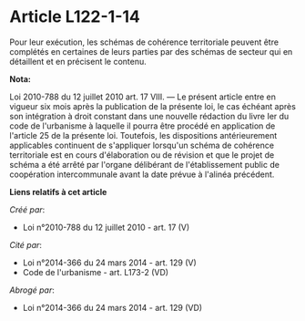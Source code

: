 # Article L122-1-14

Pour leur exécution, les schémas de cohérence territoriale peuvent être complétés en certaines de leurs parties par des
schémas de secteur qui en détaillent et en précisent le contenu.

**Nota:**

Loi 2010-788 du 12 juillet 2010 art. 17 VIII. ― Le présent article entre en vigueur six mois après la publication de la
présente loi, le cas échéant après son intégration à droit constant dans une nouvelle rédaction du livre Ier du code de
l'urbanisme à laquelle il pourra être procédé en application de l'article 25 de la présente loi.
Toutefois, les dispositions antérieurement applicables continuent de s'appliquer lorsqu'un schéma de cohérence territoriale
est en cours d'élaboration ou de révision et que le projet de schéma a été arrêté par l'organe délibérant de l'établissement
public de coopération intercommunale avant la date prévue à l'alinéa précédent.

**Liens relatifs à cet article**

_Créé par_:

  - Loi n°2010-788 du 12 juillet 2010 - art. 17 (V)

_Cité par_:

  - Loi n°2014-366 du 24 mars 2014 - art. 129 (V)
  - Code de l'urbanisme - art. L173-2 (VD)

_Abrogé par_:

  - Loi n°2014-366 du 24 mars 2014 - art. 129 (VD)

